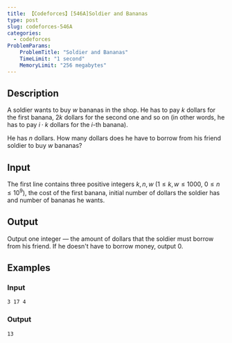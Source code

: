 ```yaml
---
title: 【Codeforces】[546A]Soldier and Bananas
type: post
slug: codeforces-546A
categories:
  - codeforces
ProblemParams:
    ProblemTitle: "Soldier and Bananas"
    TimeLimit: "1 second"
    MemoryLimit: "256 megabytes"
---
```


## Description

A soldier wants to buy $w$ bananas in the shop. He has to pay $k$ dollars for the first banana, $2k$ dollars for the second one and so on (in other words, he has to pay $i·k$ dollars for the $i$\-th banana).

He has $n$ dollars. How many dollars does he have to borrow from his friend soldier to buy $w$ bananas?

## Input

The first line contains three positive integers $k, n, w$ ($1  ≤  k, w  ≤  1000$, $0 ≤ n ≤ 10^{9}$), the cost of the first banana, initial number of dollars the soldier has and number of bananas he wants.

## Output

Output one integer — the amount of dollars that the soldier must borrow from his friend. If he doesn't have to borrow money, output $0$.

## Examples

### Input

```
3 17 4

```

### Output

```
13
```
